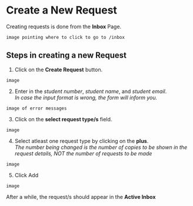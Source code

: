 # Create a New Request

Creating requests is done from the **Inbox** Page.

`image pointing where to click to go to /inbox`

## Steps in creating a new Request

1. Click on the **Create Request** button.

`image`

2. Enter in the _student number_, _student name_, and _student email_. <br/>
   _In case the input format is wrong, the form will inform you._

`image of error messages`

3. Click on the **select request type/s** field.

`image`

4. Select atleast one request type by clicking on the **plus**. <br/>
   _The number being changed is the number of copies to be shown in the request details, NOT the number of requests to be made_

`image`

5. Click Add

`image`

After a while, the request/s should appear in the **Active Inbox**
